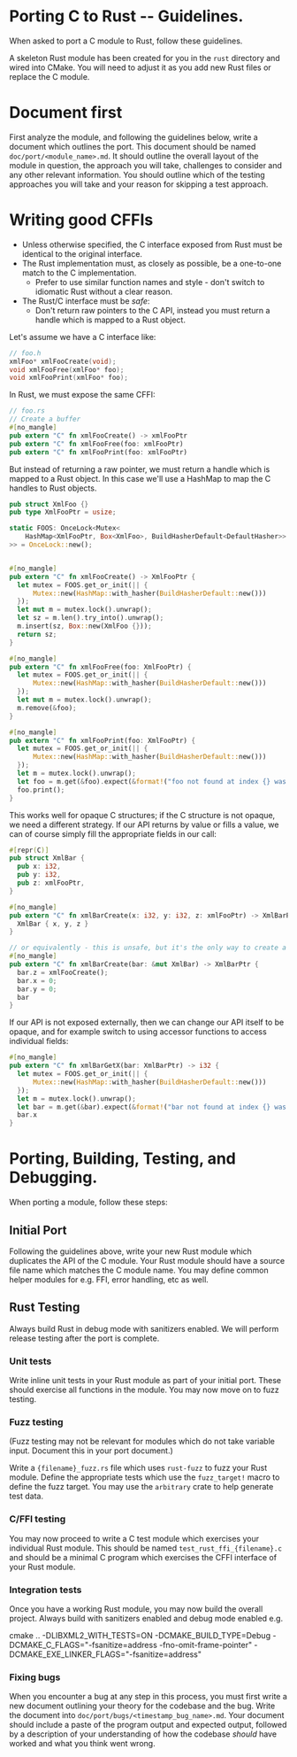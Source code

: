 # Porting C to Rust -- Guidelines.

When asked to port a C module to Rust, follow these guidelines.

A skeleton Rust module has been created for you in the `rust` directory and
wired into CMake. You will need to adjust it as you add new Rust files or
replace the C module.

# Document first

First analyze the module, and following the guidelines below, write a document
which outlines the port. This document should be named
`doc/port/<module_name>.md`. It should outline the overall layout of the module
in question, the approach you will take, challenges to consider and any other
relevant information. You should outline which of the testing approaches you
will take and your reason for skipping a test approach.

# Writing good CFFIs

* Unless otherwise specified, the C interface exposed from Rust must be identical to the original interface.
* The Rust implementation must, as closely as possible, be a one-to-one match to the C implementation.
  - Prefer to use similar function names and style - don't switch to idiomatic Rust without a clear reason.
* The Rust/C interface must be _safe_:
  - Don't return raw pointers to the C API, instead you must return a handle which is mapped to a Rust object.

Let's assume we have a C interface like:

```c
// foo.h
xmlFoo* xmlFooCreate(void);
void xmlFooFree(xmlFoo* foo);
void xmlFooPrint(xmlFoo* foo);
```

In Rust, we must expose the same CFFI:

```rust
// foo.rs
// Create a buffer
#[no_mangle]
pub extern "C" fn xmlFooCreate() -> xmlFooPtr
pub extern "C" fn xmlFooFree(foo: xmlFooPtr)
pub extern "C" fn xmlFooPrint(foo: xmlFooPtr)
```

But instead of returning a raw pointer, we must return a handle which is mapped to a Rust object. In this case we'll use a HashMap to map the C handles to Rust objects.

```rust
pub struct XmlFoo {}
pub type XmlFooPtr = usize;

static FOOS: OnceLock<Mutex<
    HashMap<XmlFooPtr, Box<XmlFoo>, BuildHasherDefault<DefaultHasher>>
>> = OnceLock::new();


#[no_mangle]
pub extern "C" fn xmlFooCreate() -> XmlFooPtr {
  let mutex = FOOS.get_or_init(|| {
      Mutex::new(HashMap::with_hasher(BuildHasherDefault::new()))
  });
  let mut m = mutex.lock().unwrap();
  let sz = m.len().try_into().unwrap();
  m.insert(sz, Box::new(XmlFoo {}));
  return sz;
}

#[no_mangle]
pub extern "C" fn xmlFooFree(foo: XmlFooPtr) {
  let mutex = FOOS.get_or_init(|| {
      Mutex::new(HashMap::with_hasher(BuildHasherDefault::new()))
  });
  let mut m = mutex.lock().unwrap();
  m.remove(&foo);
}

#[no_mangle]
pub extern "C" fn xmlFooPrint(foo: XmlFooPtr) {
  let mutex = FOOS.get_or_init(|| {
      Mutex::new(HashMap::with_hasher(BuildHasherDefault::new()))
  });
  let m = mutex.lock().unwrap();
  let foo = m.get(&foo).expect(&format!("foo not found at index {} was it freed?", foo));
  foo.print();
}
```

This works well for opaque C structures; if the C structure is not opaque, we
need a different strategy. If our API returns by value or fills a value, we can
of course simply fill the appropriate fields in our call:

```rust
#[repr(C)]
pub struct XmlBar {
  pub x: i32,
  pub y: i32,
  pub z: xmlFooPtr,
}

#[no_mangle]
pub extern "C" fn xmlBarCreate(x: i32, y: i32, z: xmlFooPtr) -> XmlBarPtr {
  XmlBar { x, y, z }
}

// or equivalently - this is unsafe, but it's the only way to create a struct with a pointer to a C object.
#[no_mangle]
pub extern "C" fn xmlBarCreate(bar: &mut XmlBar) -> XmlBarPtr {
  bar.z = xmlFooCreate();
  bar.x = 0;
  bar.y = 0;
  bar
}

```

If our API is not exposed externally, then we can change our API itself to be opaque, and for example switch to using accessor functions to access individual fields:

```rust
#[no_mangle]
pub extern "C" fn xmlBarGetX(bar: XmlBarPtr) -> i32 {
  let mutex = FOOS.get_or_init(|| {
      Mutex::new(HashMap::with_hasher(BuildHasherDefault::new()))
  });
  let m = mutex.lock().unwrap();
  let bar = m.get(&bar).expect(&format!("bar not found at index {} was it freed?", bar));
  bar.x
}
```

# Porting, Building, Testing, and Debugging.

When porting a module, follow these steps:

## Initial Port

Following the guidelines above, write your new Rust module which duplicates the API of the C module.
Your Rust module should have a source file name which matches the C module name.
You may define common helper modules for e.g. FFI, error handling, etc as well.

## Rust Testing

Always build Rust in debug mode with sanitizers enabled. We will perform release
testing after the port is complete.

### Unit tests

Write inline unit tests in your Rust module as part of your initial port. These
should exercise all functions in the module. You may now move on to fuzz testing.

### Fuzz testing

(Fuzz testing may not be relevant for modules which do not take variable input.
Document this in your port document.)

Write a `{filename}_fuzz.rs` file which uses `rust-fuzz` to fuzz your Rust
module. Define the appropriate tests which use the `fuzz_target!` macro to
define the fuzz target. You may use the `arbitrary` crate to help generate test
data.

### C/FFI testing

You may now proceed to write a C test module which exercises your individual
Rust module. This should be named `test_rust_ffi_{filename}.c` and should be a
minimal C program which exercises the CFFI interface of your Rust module.

### Integration tests

Once you have a working Rust module, you may now build the overall project.
Always build with sanitizers enabled and debug mode enabled e.g. 

cmake .. -DLIBXML2_WITH_TESTS=ON -DCMAKE_BUILD_TYPE=Debug -DCMAKE_C_FLAGS="-fsanitize=address -fno-omit-frame-pointer" -DCMAKE_EXE_LINKER_FLAGS="-fsanitize=address"

### Fixing bugs

When you encounter a bug at any step in this process, you must first write a new
document outlining your theory for the codebase and the bug. Write the document
into `doc/port/bugs/<timestamp_bug_name>.md`. Your document should include a paste of
the program output and expected output, followed by a description of your
understanding of how the codebase _should_ have worked and what you think went
wrong.
